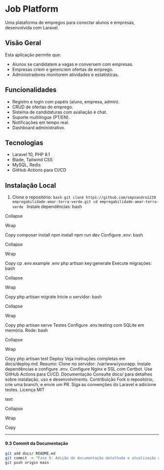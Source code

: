 # Job Platform

Uma plataforma de empregos para conectar alunos e empresas, desenvolvida com Laravel.

## Visão Geral

Esta aplicação permite que:

-   Alunos se candidatem a vagas e conversem com empresas.
-   Empresas criem e gerenciem ofertas de emprego.
-   Administradores monitorem atividades e estatísticas.

## Funcionalidades

-   Registro e login com papéis (aluno, empresa, admin).
-   CRUD de ofertas de emprego.
-   Sistema de candidaturas com avaliação e chat.
-   Suporte multilíngue (PT/EN).
-   Notificações em tempo real.
-   Dashboard administrativo.

## Tecnologias

-   Laravel 10, PHP 8.1
-   Blade, Tailwind CSS
-   MySQL, Redis
-   GitHub Actions para CI/CD

## Instalação Local

1. Clone o repositório:
   `bash
    git clone https://github.com/smpsandro1239
empregabilidade-amar-terra-verde.git
    cd empregabilidade-amar-terra-verde
    `
   Instale dependências:
   bash

Collapse

Wrap

Copy
composer install
npm install
npm run dev
Configure .env:
bash

Collapse

Wrap

Copy
cp .env.example .env
php artisan key:generate
Execute migrações:
bash

Collapse

Wrap

Copy
php artisan migrate
Inicie o servidor:
bash

Collapse

Wrap

Copy
php artisan serve
Testes
Configure .env.testing com SQLite em memória.
Rode:
bash

Collapse

Wrap

Copy
php artisan test
Deploy
Veja instruções completas em docs/deploy.md.
Resumo:
Clone no servidor: /var/www/yourapp.
Instale dependências e configure .env.
Configure Nginx e SSL com Certbot.
Use GitHub Actions para CI/CD.
Documentação
Consulte docs/ para detalhes sobre instalação, uso e desenvolvimento.
Contribuição
Fork o repositório, crie uma branch, e envie um PR.
Siga as convenções do Laravel e adicione testes.
Licença
MIT

text

Collapse

Wrap

Copy

---

#### 9.3 Commit da Documentação

```bash
git add docs/ README.md
git commit -m "Fase 9: Adição de documentação detalhada e atualização do README"
git push origin main
```
